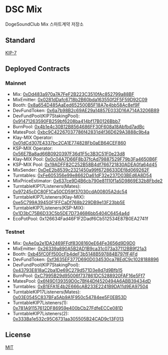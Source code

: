 # DSC Mix
DogeSoundClub Mix 스마트계약 저장소

## Standard
[KIP-7](https://kips.klaytn.com/KIPs/kip-7)

## Deployed Contracts

### Mainnet
- Mix: [0xDd483a970a7A7FeF2B223C3510fAc852799a88BF](https://scope.klaytn.com/token/0xDd483a970a7A7FeF2B223C3510fAc852799a88BF)
- MixEmitter: [0x0281dDafc6718b2B60bda163550f2F5F59D92C09](https://scope.klaytn.com/account/0x0281dDafc6718b2B60bda163550f2F5F59D92C09)
- Booth: [0x8a654D485AaEed652500B5F18A7e4bb58Ac8ef9F](https://scope.klaytn.com/account/0x8a654D485AaEed652500B5F18A7e4bb58Ac8ef9F)
- DevFundToken: [0x6a7b98B2c69AE29a14857E033D16A714A3206B89](https://scope.klaytn.com/token/0x6a7b98B2c69AE29a14857E033D16A714A3206B89)
- DevFundPool(KIP7StakingPool): [0x91471263590FB259bf6208ba414bf17B0126Bbb7](https://scope.klaytn.com/account/0x91471263590FB259bf6208ba414bf17B0126Bbb7)
- BurnPool: [0x4b1e4c30B12B8564686FF30F608a18Abfbd7adBc](https://scope.klaytn.com/account/0x4b1e4c30B12B8564686FF30F608a18Abfbd7adBc)
- MatesPool: [0xbc9C42267037786f42831d4f36D629A3888c9b4a](https://scope.klaytn.com/account/0xbc9C42267037786f42831d4f36D629A3888c9b4a)
- Klay-MIX Operator: [0x01dCd307E4337bc2CA1E774828Fb0aEB64CEF860](https://scope.klaytn.com/account/0x01dCd307E4337bc2CA1E774828Fb0aEB64CEF860)
- KSP-MIX Operator: [0x56E7Ba8ad66B0920397F36d1F5c3B3C51F0e23d8](https://scope.klaytn.com/account/0x56E7Ba8ad66B0920397F36d1F5c3B3C51F0e23d8)
- Klay-MIX Pool: [0x0c04A7D66F8b37fcAd79887529F79b3Fa4650B6F](https://scope.klaytn.com/account/0x0c04A7D66F8b37fcAd79887529F79b3Fa4650B6F)
- KSP-MIX Pool: [0x19ADFF82C252B58B4df766721830ADEA0fa64d45](https://scope.klaytn.com/account/0x19ADFF82C252B58B4df766721830ADEA0fa64d45)
- MixSender: [0xDeE2b8539c2321450a99f6728633DEf8d069262F](https://scope.klaytn.com/account/0xDeE2b8539c2321450a99f6728633DEf8d069262F)
- Turntables: [0xFe605356e99e8662Da61dF32e237D03BEd6A8D54](https://scope.klaytn.com/account/0xFe605356e99e8662Da61dF32e237D03BEd6A8D54)
- MixPriceEstimator: [0x637ce9D4B6cb790e81110f1a5D9869E32b8Fbde2](https://scope.klaytn.com/account/0x637ce9D4B6cb790e81110f1a5D9869E32b8Fbde2)
- TurntableKIP17Listeners(Mates): [0x97245cDC80F1Ca50CD59f37030cdA00805A2dc54](https://baobab.scope.klaytn.com/account/0x97245cDC80F1Ca50CD59f37030cdA00805A2dc54)
- TurntableKIP7Listeners(Klay-MIX): [0xe5C799A39450F1FFCaDf768b229DB9e13F23bb5E](https://baobab.scope.klaytn.com/account/0xe5C799A39450F1FFCaDf768b229DB9e13F23bb5E)
- TurntableKIP7Listeners(KSP-MIX): [0x1D3bC75B6D33C5b5DE7D734686bb5404C6454a4d](https://baobab.scope.klaytn.com/account/0x1D3bC75B6D33C5b5DE7D734686bb5404C6454a4d)
- EcoPotPool: 0x126634Fad46F1F2Dadf6Cb512534E87B0EA2741f

### Testnet
- Mix: [0xAe0a2e1DA2469FFdf8308160eE64Fe3656d9D9D0](https://baobab.scope.klaytn.com/token/0xAe0a2e1DA2469FFdf8308160eE64Fe3656d9D9D0)
- MixEmitter: [0x26339a890A5B2AD1B9ca31c073a37112BB9f21a3](https://baobab.scope.klaytn.com/account/0x26339a890A5B2AD1B9ca31c073a37112BB9f21a3)
- Booth: [0xb45fC0Ff500cFb4deF3b5148B597884B797fF4Fd](https://baobab.scope.klaytn.com/account/0xb45fC0Ff500cFb4deF3b5148B597884B797fF4Fd)
- DevFundToken: [0xf3635EF377D690D034530ca78EdC9c1028188896](https://baobab.scope.klaytn.com/token/0xf3635EF377D690D034530ca78EdC9c1028188896)
- DevFundPool(KIP7StakingPool): [0x43793E818aC2ba1De69C279d571D3e8d7d9Bfb15](https://baobab.scope.klaytn.com/account/0x43793E818aC2ba1De69C279d571D3e8d7d9Bfb15)
- BurnPool: [0xC7995B29d95006f737861DC5288920FAF16e5Ff7](https://baobab.scope.klaytn.com/account/0xC7995B29d95006f737861DC5288920FAF16e5Ff7)
- MatesPool: [0x6f49D139359D0c7Bf44Df4520494A6ABB39434dD](https://baobab.scope.klaytn.com/account/0x6f49D139359D0c7Bf44Df4520494A6ABB39434dD)
- Turntables: [0xB1EFA1E4b2E666cAB233E2241B9DA11d9EA97504](https://baobab.scope.klaytn.com/account/0xB1EFA1E4b2E666cAB233E2241B9DA11d9EA97504)
- TurntableKIP17Listeners(Mates): [0x03E0545C837BFa5Ab9A1F950c54784ee5F0EB53D](https://baobab.scope.klaytn.com/account/0x03E0545C837BFa5Ab9A1F950c54784ee5F0EB53D)
- TurntableKIP7Listeners(1): [0x781A91157612DF86959e400bCb27FdfeECCe081D](https://baobab.scope.klaytn.com/account/0x781A91157612DF86959e400bCb27FdfeECCe081D)
- TurntableKIP7Listeners(2): [0x333Ba1e532c95C6731aa305505B24CAD9c13F013](https://baobab.scope.klaytn.com/account/0x333Ba1e532c95C6731aa305505B24CAD9c13F013)

## License
[MIT](LICENSE)
